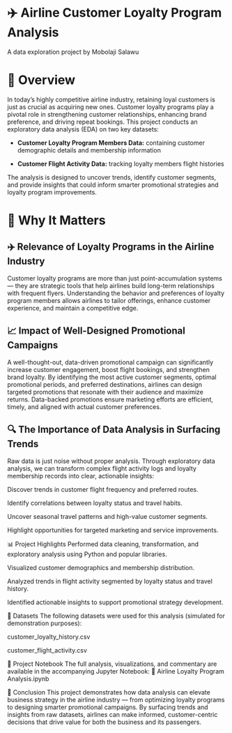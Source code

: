 # ✈️ Airline Customer Loyalty Program Analysis
A data exploration project by Mobolaji Salawu

# 📑 Overview
In today’s highly competitive airline industry, retaining loyal customers is just as crucial as acquiring new ones. Customer loyalty programs play a pivotal role in strengthening customer relationships, enhancing brand preference, and driving repeat bookings. This project conducts an exploratory data analysis (EDA) on two key datasets:

* **Customer Loyalty Program Members Data:** containing customer demographic details and membership information

* **Customer Flight Activity Data:** tracking loyalty members flight histories

The analysis is designed to uncover trends, identify customer segments, and provide insights that could inform smarter promotional strategies and loyalty program improvements.

# 🎯 Why It Matters
## ✈️ Relevance of Loyalty Programs in the Airline Industry
Customer loyalty programs are more than just point-accumulation systems — they are strategic tools that help airlines build long-term relationships with frequent flyers. Understanding the behavior and preferences of loyalty program members allows airlines to tailor offerings, enhance customer experience, and maintain a competitive edge.

## 📈 Impact of Well-Designed Promotional Campaigns
A well-thought-out, data-driven promotional campaign can significantly increase customer engagement, boost flight bookings, and strengthen brand loyalty. By identifying the most active customer segments, optimal promotional periods, and preferred destinations, airlines can design targeted promotions that resonate with their audience and maximize returns. Data-backed promotions ensure marketing efforts are efficient, timely, and aligned with actual customer preferences.

## 🔍 The Importance of Data Analysis in Surfacing Trends
Raw data is just noise without proper analysis. Through exploratory data analysis, we can transform complex flight activity logs and loyalty membership records into clear, actionable insights:

Discover trends in customer flight frequency and preferred routes.

Identify correlations between loyalty status and travel habits.

Uncover seasonal travel patterns and high-value customer segments.

Highlight opportunities for targeted marketing and service improvements.

📊 Project Highlights
Performed data cleaning, transformation, and exploratory analysis using Python and popular libraries.

Visualized customer demographics and membership distribution.

Analyzed trends in flight activity segmented by loyalty status and travel history.

Identified actionable insights to support promotional strategy development.

📂 Datasets
The following datasets were used for this analysis (simulated for demonstration purposes):

customer_loyalty_history.csv

customer_flight_activity.csv

📓 Project Notebook
The full analysis, visualizations, and commentary are available in the accompanying Jupyter Notebook:
📄 Airline Loyalty Program Analysis.ipynb

🚀 Conclusion
This project demonstrates how data analysis can elevate business strategy in the airline industry — from optimizing loyalty programs to designing smarter promotional campaigns. By surfacing trends and insights from raw datasets, airlines can make informed, customer-centric decisions that drive value for both the business and its passengers.

